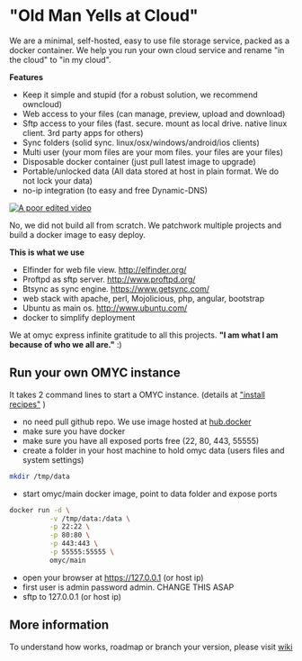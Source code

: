 # "Old Man Yells at Cloud"
We are a minimal, self-hosted, easy to use file storage service, packed as a docker container. We help you run your own cloud service and rename "in the cloud" to "in my cloud". 

**Features** 
* Keep it simple and stupid (for a robust solution, we recommend owncloud)
* Web access to your files (can manage, preview, upload and download)
* Sftp access to your files (fast. secure. mount as local drive. native linux client. 3rd party apps for others)
* Sync folders (solid sync. linux/osx/windows/android/ios clients)
* Multi user (your mom files are your mom files. your files are your files)
* Disposable docker container (just pull latest image to upgrade)
* Portable/unlocked data (All data stored at host in plain format. We do not lock your data)
* no-ip integration (to easy and free Dynamic-DNS)

[![A poor edited video](http://img.youtube.com/vi/eXnrw_33HeQ/0.jpg)](http://www.youtube.com/watch?v=eXnrw_33HeQ)

No, we did not build all from scratch. We patchwork multiple projects and build a docker image to easy deploy. 

**This is what we use**
* Elfinder for web file view. http://elfinder.org/
* Proftpd as sftp server. http://www.proftpd.org/
* Btsync as sync engine. https://www.getsync.com/
* web stack with apache, perl, Mojolicious, php, angular, bootstrap
* Ubuntu as main os. http://www.ubuntu.com/
* docker to simplify deployment

We at omyc express infinite gratitude to all this projects. **"I am what I am because of who we all are."** :)

## Run your own OMYC instance
It takes 2 command lines to start a OMYC instance. (details at ["install recipes"](https://github.com/neyfrota/omyc/wiki/install-recipes) )
* no need pull github repo. We use image hosted at [hub.docker](https://hub.docker.com/r/omyc/main/)
* make sure you have docker
* make sure you have all exposed ports free (22, 80, 443, 55555)
* create a folder in your host machine to hold omyc data (users files and system settings)
```bash
mkdir /tmp/data
```
* start omyc/main docker image, point to data folder and expose ports
```bash
docker run -d \
          -v /tmp/data:/data \
          -p 22:22 \
          -p 80:80 \
          -p 443:443 \
          -p 55555:55555 \
          omyc/main
```
* open your browser at https://127.0.0.1 (or host ip)
* first user is admin password admin. CHANGE THIS ASAP
* sftp to 127.0.0.1 (or host ip)



## More information
To understand how works, roadmap or branch your version, please visit [wiki](https://github.com/neyfrota/omyc/wiki)
